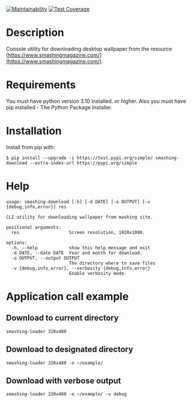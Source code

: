 [![Maintainability](https://api.codeclimate.com/v1/badges/e1a64d12d2ef22070d46/maintainability)](https://codeclimate.com/github/Aleksey94Dan/smashing-download/maintainability) [![Test Coverage](https://api.codeclimate.com/v1/badges/e1a64d12d2ef22070d46/test_coverage)](https://codeclimate.com/github/Aleksey94Dan/smashing-download/test_coverage)


# Description
Console utility for downloading desktop wallpaper from the resource [https://www.smashingmagazine.com/](https://www.smashingmagazine.com/).

# Requirements

You must have python version 3.10 installed. or higher.
Also you must have pip installed - The Python Package Installer.

# Installation

Install from pip with:

```
$ pip install --upgrade -i https://test.pypi.org/simple/ smashing-download --extra-index-url https://pypi.org/simple

```


# Help

    usage: smashing-download [-h] [-d DATE] [-o OUTPUT] [-v {debug,info,error}] res

    CLI utility for downloading wallpaper from mashing site.

    positional arguments:
      res                   Screen resolution, 1920x1080.

    options:
      -h, --help            show this help message and exit
      -d DATE, --date DATE  Year and month for download.
      -o OUTPUT, --output OUTPUT
                            The directory where to save files
      -v {debug,info,error}, --verbosity {debug,info,error}
                            Enable verbosity mode.


# Application call example
## Download to current directory

    smashing-loader 320x480

## Download to designated directory

    smashing-loader 320x480 -o ~/example/

## Download with verbose output

    smashing-loader 320x480 -o ~/example/ -v debug
